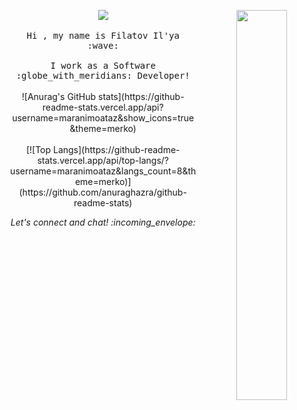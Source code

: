 
<p align="center">
  <img src="https://media.giphy.com/media/rdma0nDFZMR32/giphy.gif" width="40%" align="right">
  <img align="center" src="https://github-readme-stats.vercel.app/api/<CARD_TYPE>/?username=<USERNAME>&theme=<THEME_NAME>" />
  <br><br>
  <samp>
    Hi , my name is Filatov Il'ya   :wave:
    <br><br>
    I work as a Software :globe_with_meridians: Developer!
  </samp>
  <br /> <br />
![Anurag's GitHub stats](https://github-readme-stats.vercel.app/api?username=maranimoataz&show_icons=true&theme=merko)
<br/> <br />
[![Top Langs](https://github-readme-stats.vercel.app/api/top-langs/?username=maranimoataz&langs_count=8&theme=merko)](https://github.com/anuraghazra/github-readme-stats)
</p>

<p align="center"> 
  <i> Let's connect and chat! :incoming_envelope: </i>
</p>

<p align="center">
<!-- <a href="https://www.linkedin.com/in/sarthak77"><img src="https://github.com/sarthak77/sarthak77/blob/master/icons/icons8-linkedin-circled-48.png" alt="LinkedIn"></a> &nbsp; &nbsp;
<a href="https://www.instagram.com/sarthak02singhal/"><img src="https://github.com/sarthak77/sarthak77/blob/master/icons/icons8-instagram-48.png" alt="Instagram"></a> &nbsp; &nbsp;
<a href="https://www.facebook.com/sarthak.singhal.98434"><img src="https://github.com/sarthak77/sarthak77/blob/master/icons/icons8-facebook-48.png" alt="Facebook"></a> &nbsp; &nbsp;
<a href="mailto:sarthak02singhal@gmail.com"><img src="https://github.com/sarthak77/sarthak77/blob/master/icons/icons8-gmail-48.png" alt="Gmail"></a> &nbsp; &nbsp; -->
</p>


